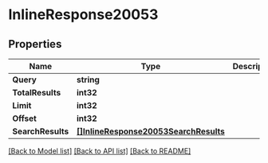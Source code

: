 # InlineResponse20053

## Properties

Name | Type | Description | Notes
------------ | ------------- | ------------- | -------------
**Query** | **string** |  | 
**TotalResults** | **int32** |  | 
**Limit** | **int32** |  | 
**Offset** | **int32** |  | 
**SearchResults** | [**[]InlineResponse20053SearchResults**](inline_response_200_53_searchResults.md) |  | 

[[Back to Model list]](../README.md#documentation-for-models) [[Back to API list]](../README.md#documentation-for-api-endpoints) [[Back to README]](../README.md)


